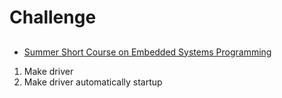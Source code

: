 Challenge
==

## 

- [Summer Short Course on Embedded Systems Programming](http://rts.lab.asu.edu/web_ESP_Summer2014/ESP_Main_page.htm)


1. Make driver
2. Make driver automatically startup


